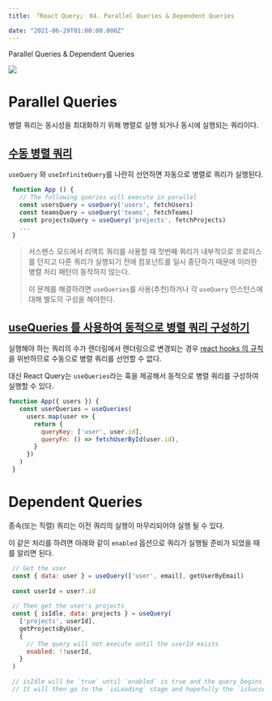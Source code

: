 ```yaml
---
title: 「React Query」 04. Parallel Queries & Dependent Queries

date: "2021-06-29T01:00:00.000Z"
---
```


Parallel Queries & Dependent Queries

<!-- more -->

![](https://github.com/tannerlinsley/react-query/raw/master/media/repo-dark.png)

# Parallel Queries

병렬 쿼리는 동시성을 최대화하기 위해 병렬로 실행 되거나 동시에 실행되는 쿼리이다.

## [수동 병렬 쿼리](https://react-query.tanstack.com/guides/parallel-queries#manual-parallel-queries)

`useQuery` 와 `useInfiniteQuery`를 나란히 선언하면 자동으로 병렬로 쿼리가 실행된다.

```jsx
 function App () {
   // The following queries will execute in parallel
   const usersQuery = useQuery('users', fetchUsers)
   const teamsQuery = useQuery('teams', fetchTeams)
   const projectsQuery = useQuery('projects', fetchProjects)
   ...
 }
```

> 서스펜스 모드에서 리액트 쿼리를 사용할 때 첫번째 쿼리가 내부적으로 프로미스를 던지고 다른 쿼리가 실행되기 전에 컴포넌트를 일시 중단하기 때문에 이러한 병렬 처리 패턴이 동작하지 않는다.
>
> 이 문제를 해결하려면 `useQueries`를 사용(추천)하거나 각 `useQuery` 인스턴스에 대해 별도의 구성을 해야한다.

## [**useQueries** 를 사용하여 동적으로 병렬 쿼리 구성하기](https://react-query.tanstack.com/guides/parallel-queries#dynamic-parallel-queries-with-usequeries)

실행해야 하는 쿼리의 수가 렌더링에서 렌더링으로 변경되는 경우 [react hooks 의 규칙](https://ru.react.js.org/docs/hooks-overview.html#%EF%B8%8F-rules-of-hooks) 을 위반하므로 수동으로 병렬 쿼리를 선언할 수 없다.

대신 React Query는 `useQueries`라는 훅을 제공해서 동적으로 병렬 쿼리를 구성하여 실행할 수 있다.

```jsx
function App({ users }) {
   const userQueries = useQueries(
     users.map(user => {
       return {
         queryKey: ['user', user.id],
         queryFn: () => fetchUserById(user.id),
       }
     })
   )
 } 
```

# Dependent Queries

종속(또는 직렬) 쿼리는 이전 쿼리의 실행이 마무리되어야 실행 될 수 있다.

이 같은 처리를 하려면 아래와 같이 `enabled` 옵션으로 쿼리가 실행될 준비가 되었을 때를 알리면 된다.

```jsx
 // Get the user
 const { data: user } = useQuery(['user', email], getUserByEmail)
 
 const userId = user?.id
 
 // Then get the user's projects
 const { isIdle, data: projects } = useQuery(
   ['projects', userId],
   getProjectsByUser,
   {
     // The query will not execute until the userId exists
     enabled: !!userId,
   }
 )
 
 // isIdle will be `true` until `enabled` is true and the query begins to fetch.
 // It will then go to the `isLoading` stage and hopefully the `isSuccess` stage :) 
```

